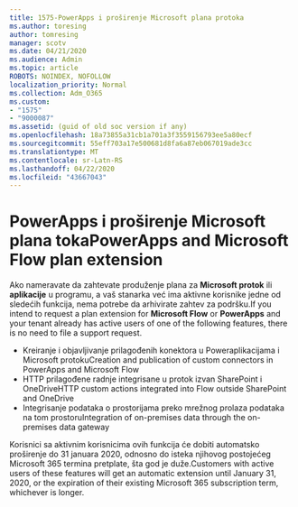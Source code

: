 ```yaml
---
title: 1575-PowerApps i proširenje Microsoft plana protoka
ms.author: toresing
author: tomresing
manager: scotv
ms.date: 04/21/2020
ms.audience: Admin
ms.topic: article
ROBOTS: NOINDEX, NOFOLLOW
localization_priority: Normal
ms.collection: Adm_O365
ms.custom:
- "1575"
- "9000087"
ms.assetid: (guid of old soc version if any)
ms.openlocfilehash: 18a73855a31cb1a701a3f3559156793ee5a80ecf
ms.sourcegitcommit: 55eff703a17e500681d8fa6a87eb067019ade3cc
ms.translationtype: MT
ms.contentlocale: sr-Latn-RS
ms.lasthandoff: 04/22/2020
ms.locfileid: "43667043"
---
```

# <a name="powerapps-and-microsoft-flow-plan-extension"></a><span data-ttu-id="b7da0-102">PowerApps i proširenje Microsoft plana toka</span><span class="sxs-lookup"><span data-stu-id="b7da0-102">PowerApps and Microsoft Flow plan extension</span></span>

<span data-ttu-id="b7da0-103">Ako nameravate da zahtevate produženje plana za **Microsoft protok** ili **aplikacije** u programu, a vaš stanarka već ima aktivne korisnike jedne od sledećih funkcija, nema potrebe da arhivirate zahtev za podršku.</span><span class="sxs-lookup"><span data-stu-id="b7da0-103">If you intend to request a plan extension for **Microsoft Flow** or **PowerApps** and your tenant already has active users of one of the following features, there is no need to file a support request.</span></span>

- <span data-ttu-id="b7da0-104">Kreiranje i objavljivanje prilagođenih konektora u Poweraplikacijama i Microsoft protoku</span><span class="sxs-lookup"><span data-stu-id="b7da0-104">Creation and publication of custom connectors in PowerApps and Microsoft Flow</span></span>
- <span data-ttu-id="b7da0-105">HTTP prilagođene radnje integrisane u protok izvan SharePoint i OneDrive</span><span class="sxs-lookup"><span data-stu-id="b7da0-105">HTTP custom actions integrated into Flow outside SharePoint and OneDrive</span></span>
- <span data-ttu-id="b7da0-106">Integrisanje podataka o prostorijama preko mrežnog prolaza podataka na tom prostoru</span><span class="sxs-lookup"><span data-stu-id="b7da0-106">Integration of on-premises data through the on-premises  data gateway</span></span>

<span data-ttu-id="b7da0-107">Korisnici sa aktivnim korisnicima ovih funkcija će dobiti automatsko proširenje do 31 januara 2020, odnosno do isteka njihovog postojećeg Microsoft 365 termina pretplate, šta god je duže.</span><span class="sxs-lookup"><span data-stu-id="b7da0-107">Customers with active users of these features will get an automatic extension until January 31, 2020, or the expiration of their existing Microsoft 365 subscription term, whichever is longer.</span></span>